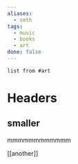 ```yaml
---
aliases:
  - smth
tags:
  - music
  - books
  - art
done: false
---
```

```dataview
list from #art 
```
# Headers

## smaller
mmmmmmmmmmmm

[[another]]